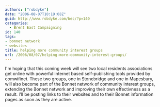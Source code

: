```yaml
---
authors: ["robdyke"]
date: "2006-08-07T10:19:08Z"
guid: http://www.robdyke.com/bec/?p=140
categories:
  - Brent East Campaigning
id: 140
tags:
- bonnet network
- websites
title: helping more community interest groups
url: /2006/08/07/helping-more-community-interest-groups/
---
```

I'm hoping that this coming week will see two local residents associations get online with powerful internet based self-publishing tools provided by comwifinet. These two groups, one in Stonebridge and one in Mapesbury, will also become part of the Bonnet network of community interest groups, extending the Bonnet network and improving their own effectivness as a result. I'll be posting links to their websites and to their Bonnet information pages as soon as they are active.